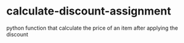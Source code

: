 # calculate-discount-assignment
python function that calculate the price of  an item after applying the discount
